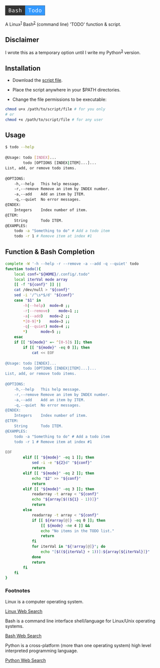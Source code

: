 ![button](images/bashtodo.png)

A Linux<sup>[1](#linux)</sup> Bash<sup>[2](#bash)</sup> (command line) 'TODO' function &amp; script.

## Disclaimer

I wrote this as a temporary option until I write my Python<sup>[3](#python)</sup> version.

## Installation

- Download the [script file](todo).

- Place the script anywhere in your $PATH directories.

- Change the file permissions to be executable:

```Bash
chmod u+x /path/to/script/file # for you only
# or
chmod +x /path/to/script/file # for any user
```

## Usage

```Bash
$ todo --help

@Usage:	todo [INDEX]...
     	todo [OPTIONS [INDEX|ITEM]...]...
List, add, or remove todo items.

@OPTIONS:
	-h,--help	This help message.
	-r,--remove	Remove an item by INDEX number. 
	-a,--add	Add an item by ITEM.
	-q,--quiet	No error messages.
@INDEX:
	Integers	Index number of item.
@ITEM:
	String		Todo ITEM.
@EXAMPLES:
	todo -a "Something to do" # Add a todo item
	todo -r 1 # Remove item at index #1
```

## Function &amp; Bash Completion

```Bash
complete -W '-h --help -r --remove -a --add -q --quiet' todo
function todo(){
	local conf="${HOME}/.config/.todo"
	local iterVal mode array
	[[ -f "${conf}" ]] ||
	cat /dev/null > "${conf}"
	sed -i '/^\s*$/d' "${conf}"
	case "$1" in
		-h|--help)	mode=0 ;;
		-r|--remove)	mode=1 ;;
		-a|--add)	mode=2 ;;
		*[0-9]*)	mode=3 ;;
		-q|--quiet)	mode=4 ;;
		*)		mode=5 ;;
	esac
	if [[ "${mode}" =~ ^[0-5]$ ]]; then
		if [[ "${mode}" -eq 0 ]]; then
			cat << EOF

@Usage:	todo [INDEX]...
     	todo [OPTIONS [INDEX|ITEM]...]...
List, add, or remove todo items.

@OPTIONS:
	-h,--help	This help message.
	-r,--remove	Remove an item by INDEX number. 
	-a,--add	Add an item by ITEM.
	-q,--quiet	No error messages.
@INDEX:
	Integers	Index number of item.
@ITEM:
	String		Todo ITEM.
@EXAMPLES:
	todo -a "Something to do" # Add a todo item
	todo -r 1 # Remove item at index #1

EOF
		elif [[ "${mode}" -eq 1 ]]; then
			sed -i -e "${2}d" "${conf}"
			return
		elif [[ "${mode}" -eq 2 ]]; then
			echo "$2" >> "${conf}"
			return
		elif [[ "${mode}" -eq 3 ]]; then
			readarray -t array < "${conf}"
			echo "${array[$((${1} - 1))]}"
			return
		else
			readarray -t array < "${conf}"
			if [[ ${#array[@]} -eq 0 ]]; then
				[[ ${mode} -ne 4 ]] &&
				echo "No items in the TODO list."
				return
			fi
			for iterVal in "${!array[@]}"; do
				echo "[$((${iterVal} + 1))]:${array[${iterVal}]}"
			done
			return
		fi
	fi
}
```

### Footnotes

<a id="linux"></a>

Linux is a computer operating system.

[Linux Web Search](https://duckduckgo.com/?q=Linux&ia=web)

<a id="bash"></a>

Bash is a command line interface shell/language for Linux/Unix operating systems.

[Bash Web Search](https://duckduckgo.com/?q=Bash+Shell&ia=web)

<a id="python"></a>

Python is a cross-platform (more than one operating system) high level interpreted programming language.

[Python Web Search](https://duckduckgo.com/?q=Python+Programming+Language&ia=web)
